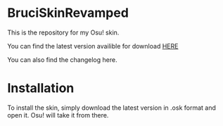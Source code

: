 # BruciSkinRevamped




This is the repository for my Osu! skin.

You can find the latest version availible for download [HERE](https://drive.google.com/open?id=1hV-MrX7TlqVuYJk2MVbWFuiiQAFDMMUj)

You can also find the changelog here.



# Installation

To install the skin, simply download the latest version in .osk format and open it.
Osu! will take it from there.

